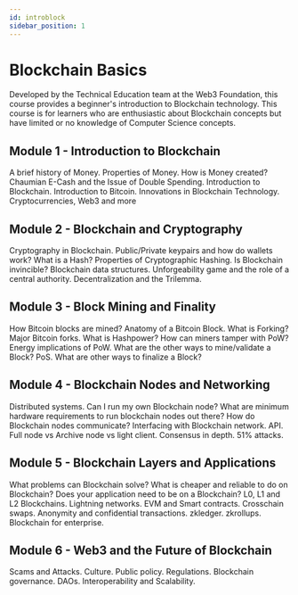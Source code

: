 ```yaml
---
id: introblock
sidebar_position: 1
---
```


# Blockchain Basics

Developed by the Technical Education team at the Web3 Foundation, this course provides a beginner's introduction to Blockchain technology.
This course is for learners who are enthusiastic about Blockchain concepts but have limited or no knowledge of Computer Science concepts.

## Module 1 - Introduction to Blockchain

A brief history of Money. Properties of Money. How is Money created? Chaumian E-Cash and the Issue of Double Spending. Introduction to Blockchain.
Introduction to Bitcoin. Innovations in Blockchain Technology. Cryptocurrencies, Web3 and more

## Module 2 - Blockchain and Cryptography

Cryptography in Blockchain. Public/Private keypairs and how do wallets work? What is a Hash? Properties of Cryptographic Hashing. Is Blockchain invincible?
Blockchain data structures. Unforgeability game and the role of a central authority. Decentralization and the Trilemma.

## Module 3 - Block Mining and Finality

How Bitcoin blocks are mined? Anatomy of a Bitcoin Block. What is Forking? Major Bitcoin forks. What is Hashpower? How can miners tamper with PoW?
Energy implications of PoW. What are the other ways to mine/validate a Block? PoS. What are other ways to finalize a Block?

## Module 4 - Blockchain Nodes and Networking
Distributed systems. Can I run my own Blockchain node? What are minimum hardware requirements to run blockchain nodes out there? How do Blockchain nodes communicate? Interfacing with Blockchain network. API. Full node vs Archive node vs light client. Consensus in depth. 51% attacks.

## Module 5 - Blockchain Layers and Applications
What problems can Blockchain solve? What is cheaper and reliable to do on Blockchain? Does your application need to be on a Blockchain? L0, L1 and L2 Blockchains. Lightning networks. EVM and Smart contracts. Crosschain swaps. Anonymity and confidential transactions. zkledger. zkrollups. Blockchain for enterprise.

## Module 6 - Web3 and the Future of Blockchain

Scams and Attacks. Culture. Public policy. Regulations. Blockchain governance. DAOs. Interoperability and Scalability.
